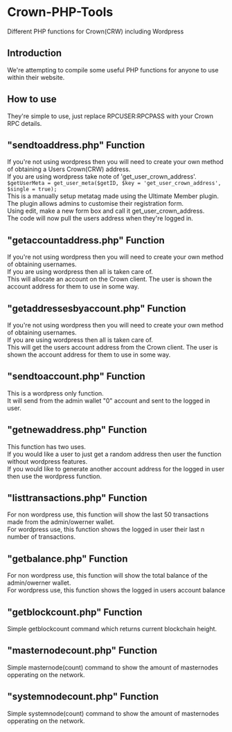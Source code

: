 # Crown-PHP-Tools
Different PHP functions for Crown(CRW) including Wordpress  

## Introduction
We're attempting to compile some useful PHP functions for anyone to use within their website.  

## How to use
They're simple to use, just replace RPCUSER:RPCPASS with your Crown RPC details.  

## "sendtoaddress.php" Function
If you're not using wordpress then you will need to create your own method of obtaining a Users Crown(CRW) address.  
If you are using wordpress take note of 'get_user_crown_address'.  
```$getUserMeta = get_user_meta($getID, $key = 'get_user_crown_address', $single = true);```  
This is a manually setup metatag made using the Ultimate Member plugin.  
The plugin allows admins to customise their registration form.  
Using edit, make a new form box and call it get_user_crown_address.  
The code will now pull the users address when they're logged in.  

## "getaccountaddress.php" Function
If you're not using wordpress then you will need to create your own method of obtaining usernames.  
If you are using wordpress then all is taken care of.  
This will allocate an account on the Crown client. The user is shown the account address for them to use in some way.  

## "getaddressesbyaccount.php" Function
If you're not using wordpress then you will need to create your own method of obtaining usernames.  
If you are using wordpress then all is taken care of.  
This will get the users account address from the Crown client. The user is shown the account address for them to use in some way.  

## "sendtoaccount.php" Function
This is a wordpress only function.  
It will send from the admin wallet "0" account and sent to the logged in user.  

## "getnewaddress.php" Function
This function has two uses.  
If you would like a user to just get a random address then user the function without wordpress features.  
If you would like to generate another account address for the logged in user then use the wordpress function.  

## "listtransactions.php" Function
For non wordpress use, this function will show the last 50 transactions made from the admin/owerner wallet.  
For wordpress use, this function shows the logged in user their last n number of transactions.

## "getbalance.php" Function
For non wordpress use, this function will show the total balance of the admin/owerner wallet.  
For wordpress use, this function shows the logged in users account balance

## "getblockcount.php" Function
Simple getblockcount command which returns current blockchain height.

## "masternodecount.php" Function
Simple masternode(count) command to show the amount of masternodes opperating on the network.

## "systemnodecount.php" Function
Simple systemnode(count) command to show the amount of masternodes opperating on the network.